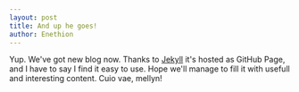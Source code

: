```yaml
---
layout: post
title: And up he goes!
author: Enethion
---
```


Yup. We've got new blog now. Thanks to [Jekyll](http://jekyllrb.com) it's hosted as GitHub Page, and I have to say I find it easy to use. Hope we'll manage to fill it with usefull and interesting content. Cuio vae, mellyn! 
